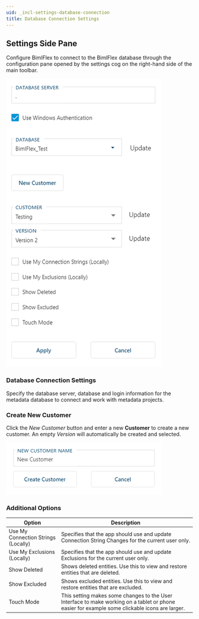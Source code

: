 ```yaml
---
uid: _incl-settings-database-connection
title: Database Connection Settings
---
```

## Settings Side Pane

Configure BimlFlex to connect to the BimlFlex database through the configuration pane opened by the settings cog on the right-hand side of the main toolbar.

<img
    src="images/bimlflex-app-settings-database-connection.png"
    class="bordered-image"
    title="Settings"
/>

### Database Connection Settings

Specify the database server, database and login information for the metadata database to connect and work with metadata projects.

### Create New Customer

Click the *New Customer* button and enter a new **Customer** to create a new customer. An empty *Version* will automatically be created and selected.

<img
    src="images/bimlflex-app-settings-new-customer.png"
    class="bordered-image"
    title="Settings - Create new Customer"
/>

### Additional Options
| Option | Description |
|-|-|
| Use My Connection Strings (Locally) | Specifies that the app should use and update Connection String Changes for the current user only. |
| Use My Exclusions (Locally) | Specifies that the app should use and update Exclusions for the current user only. |
| Show Deleted | Shows deleted entities. Use this to view and restore entities that are deleted. |
| Show Excluded | Shows excluded entities. Use this to view and restore entities that are excluded. |
| Touch Mode | This setting makes some changes to the User Interface to make working on a tablet or phone easier for example some clickable icons are larger. |
